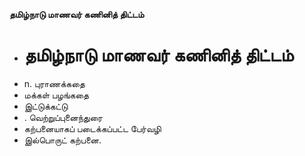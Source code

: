 **தமிழ்நாடு மாணவர் கணினித் திட்டம்**
- # தமிழ்நாடு மாணவர் கணினித் திட்டம்
- n. புராணக்கதை
- மக்கள் பழங்கதை
- இட்டுக்கட்டு
- . வெற்றுப்புனைந்துரை
- கற்பனையாகப் படைக்கப்பட்ட பேர்வழி
- இல்பொருட் கற்பனை.

